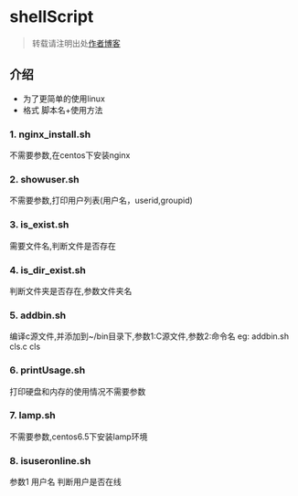 # shellScript
> 转载请注明出处[作者博客](http://www.aiplay.top)

## 介绍
* 为了更简单的使用linux
* 格式 脚本名+使用方法
### 1. nginx_install.sh
 不需要参数,在centos下安装nginx
### 2. showuser.sh
 不需要参数,打印用户列表(用户名，userid,groupid)
### 3. is_exist.sh
 需要文件名,判断文件是否存在
### 4. is_dir_exist.sh
 判断文件夹是否存在,参数文件夹名
### 5. addbin.sh
 编译c源文件,并添加到~/bin目录下,参数1:C源文件,参数2:命令名
 eg: addbin.sh cls.c cls
### 6. printUsage.sh
 打印硬盘和内存的使用情况不需要参数
### 7. lamp.sh
 不需要参数,centos6.5下安装lamp环境
### 8. isuseronline.sh
 参数1 用户名 判断用户是否在线

